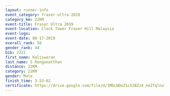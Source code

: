 ```yaml
---
layout: runner-info 
event_category: fraser-ultra-2019 
category_km: 22KM 
event-title: Fraser Ultra 2019 
event-location: Clock Tower Fraser Hill Malaysia 
event-logo: 
event-date: 08-17-2019 
overall_rank: 58
gender_rank: 44
bib: 2221
first_name: Kaliswaran
last_name: S Renganatthan
distance: 22KM
category: 22KM
gender: Male
finish_time: 3-53-02
certificate: https://drive.google.com/file/d/1MbLNOoZ1c52BZz4_neZfqlnulcHmckCC/view?usp=sharing
---
```

